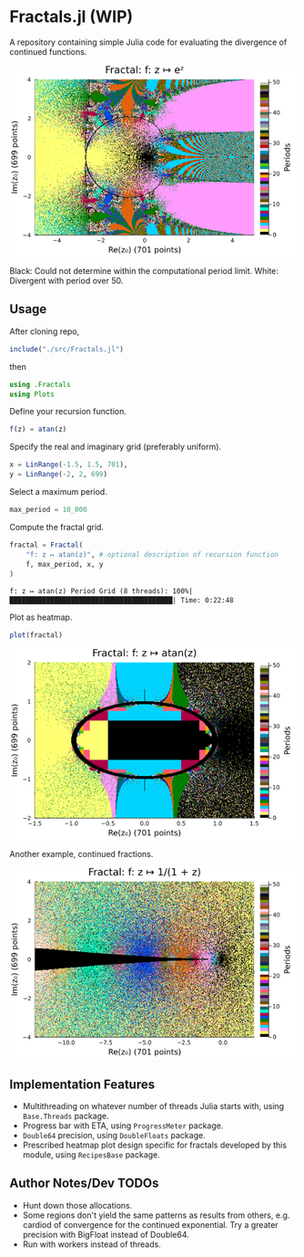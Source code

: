 # Fractals.jl (WIP)
A repository containing simple Julia code for evaluating the divergence of continued functions.

![Missing continued exponential example.](img/exp.png)

Black: Could not determine within the computational period limit.
White: Divergent with period over 50.

## Usage
After cloning repo,
```julia
include("./src/Fractals.jl")
```
then
```julia
using .Fractals
using Plots
```

Define your recursion function.
```julia
f(z) = atan(z)
```
Specify the real and imaginary grid (preferably uniform).
```julia
x = LinRange(-1.5, 1.5, 701),
y = LinRange(-2, 2, 699)
```
Select a maximum period.
```julia
max_period = 10_000
```
Compute the fractal grid.
```julia
fractal = Fractal(
	"f: z ↦ atan(z)", # optional description of recursion function
	f, max_period, x, y
)
```
```
f: z ↦ atan(z) Period Grid (8 threads): 100%|████████████████████████████████████████| Time: 0:22:48
```

Plot as heatmap.
```julia
plot(fractal)
```

![Missing continued arctan example.](img/atan.png)

Another example, continued fractions.

![Missing continued fraction example.](img/frac.png)

## Implementation Features
* Multithreading on whatever number of threads Julia starts with, using `Base.Threads` package.
* Progress bar with ETA, using `ProgressMeter` package.
* `Double64` precision, using `DoubleFloats` package.
* Prescribed heatmap plot design specific for fractals developed by this module, using `RecipesBase` package.

## Author Notes/Dev TODOs
* Hunt down those allocations.
* Some regions don't yield the same patterns as results from others, e.g. cardiod of convergence for the continued exponential. Try a greater precision with BigFloat instead of Double64.
* Run with workers instead of threads.

